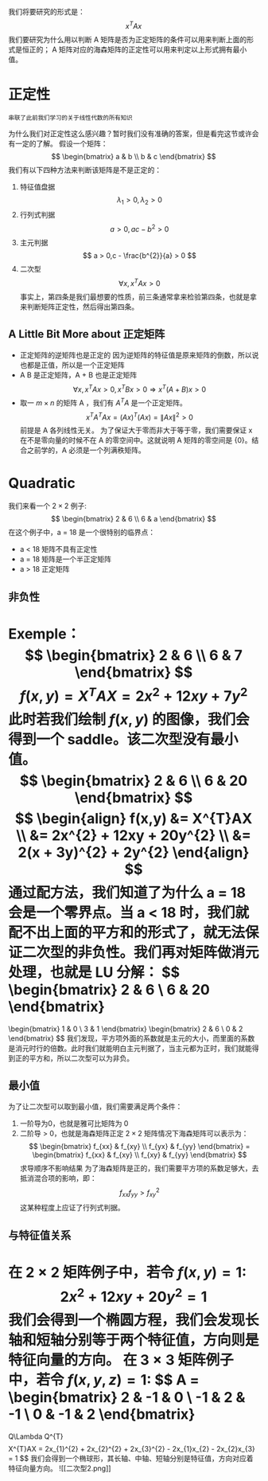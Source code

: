 我们将要研究的形式是：
$$
x^{T}Ax
$$
我们要研究为什么用以判断 A 矩阵是否为正定矩阵的条件可以用来判断上面的形式是恒正的； A 矩阵对应的海森矩阵的正定性可以用来判定以上形式拥有最小值。
# 正定性
	串联了此前我们学习的关于线性代数的所有知识
为什么我们对正定性这么感兴趣？暂时我们没有准确的答案，但是看完这节或许会有一定的了解。
假设一个矩阵：
$$
\begin{bmatrix}
a & b \\
b & c
\end{bmatrix}
$$
我们有以下四种方法来判断该矩阵是不是正定的：
1. 特征值盘据
$$
\lambda_{1} > 0,\lambda_{2} > 0
$$
2. 行列式判据
$$
a > 0,ac - b^{2} > 0
$$
3. 主元判据
$$
a > 0,c - \frac{b^{2}}{a} > 0
$$
4. 二次型
$$
\forall x, x^{T}Ax > 0
$$
事实上，第四条是我们最想要的性质，前三条通常拿来检验第四条，也就是拿来判断矩阵正定性，然后得出第四条。
## A Little Bit More about 正定矩阵
- 正定矩阵的逆矩阵也是正定的
因为逆矩阵的特征值是原来矩阵的倒数，所以说也都是正值，所以是一个正定矩阵
- A B 是正定矩阵，A + B 也是正定矩阵
$$
\forall x, x^{T}Ax > 0, x^{T}Bx > 0 \Rightarrow x^{T}(A + B)x > 0
$$
- 取一 $m \times n$ 的矩阵 A ，我们有 $A^{T}A$ 是一个正定矩阵。
$$
x^{T}A^{T}Ax = (Ax)^{T}(Ax) = \| Ax \|^{2} > 0
$$
	前提是 A 各列线性无关。
为了保证大于零而非大于等于零，我们需要保证 x 在不是零向量的时候不在 A 的零空间中。这就说明 A 矩阵的零空间是 {0}。结合之前学的，A 必须是一个列满秩矩阵。
# Quadratic
我们来看一个 $2\times 2$ 例子:
$$
\begin{bmatrix}
2 & 6 \\
6 & a
\end{bmatrix}
$$
在这个例子中，a = 18 是一个很特别的临界点：
- a < 18 矩阵不具有正定性
- a = 18 矩阵是一个半正定矩阵
- a > 18 正定矩阵
## 非负性
**Exemple**：
$$
\begin{bmatrix}
2 & 6 \\
6 & 7
\end{bmatrix}
$$
$$
f(x,y) = X^{T}AX = 2x^{2} + 12xy + 7y^{2}
$$
此时若我们绘制 $f(x,y)$ 的图像，我们会得到一个 saddle。该二次型没有最小值。
$$
\begin{bmatrix}
2 & 6 \\
6 & 20
\end{bmatrix}
$$
$$
\begin{align}
f(x,y) &= X^{T}AX \\
&= 2x^{2} + 12xy + 20y^{2} \\
&= 2(x + 3y)^{2} + 2y^{2}
\end{align}
$$
通过配方法，我们知道了为什么 a = 18 会是一个零界点。当 a < 18 时，我们就配不出上面的平方和的形式了，就无法保证二次型的非负性。我们再对矩阵做消元处理，也就是 LU 分解：
$$
\begin{bmatrix}
2 & 6 \\
6 & 20
\end{bmatrix}
=
\begin{bmatrix}
1 & 0 \\
3 & 1
\end{bmatrix}
\begin{bmatrix}
2 & 6 \\
0 & 2
\end{bmatrix}
$$
我们发现，平方项外面的系数就是主元的大小，而里面的系数是消元时行的倍数。此时我们就能明白主元判据了，当主元都为正时，我们就能得到正的平方和，所以二次型可以为非负。
## 最小值
为了让二次型可以取到最小值，我们需要满足两个条件：
1. 一阶导为0，也就是雅可比矩阵为 0
2. 二阶导 > 0，也就是海森矩阵正定
 $2\times 2$ 矩阵情况下海森矩阵可以表示为：
 $$
\begin{bmatrix}
f_{xx} & f_{xy} \\
f_{yx} & f_{yy}
\end{bmatrix} 
= 
\begin{bmatrix}
f_{xx} & f_{xy} \\
f_{xy} & f_{yy}
\end{bmatrix} 
$$
	求导顺序不影响结果
为了海森矩阵是正的，我们需要平方项的系数足够大，去抵消混合项的影响，即：
$$
f_{xx}f_{yy} > f_{xy}^{2}
$$
这某种程度上应证了行列式判据。
## 与特征值关系
在 $2\times 2$ 矩阵例子中，若令 $f(x,y) = 1$:
$$
2x^{2} + 12xy + 20y^{2} = 1
$$
我们会得到一个椭圆方程，我们会发现长轴和短轴分别等于两个特征值，方向则是特征向量的方向。
在 $3\times 3$ 矩阵例子中，若令 $f(x,y,z) = 1$:
$$
A =
\begin{bmatrix}
2 & -1 & 0 \\
-1 & 2 & -1 \\
0 & -1 & 2
\end{bmatrix}
=
Q\Lambda Q^{T}
$$
$$
X^{T}AX = 2x_{1}^{2} + 2x_{2}^{2} + 2x_{3}^{2} - 2x_{1}x_{2} - 2x_{2}x_{3} = 1
$$
我们会得到一个椭球形，其长轴、中轴、短轴分别是特征值，方向对应着特征向量方向。
![[二次型2.png]]